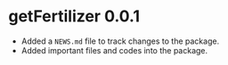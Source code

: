 # getFertilizer 0.0.1

* Added a `NEWS.md` file to track changes to the package.
* Added important files and codes into the package.



